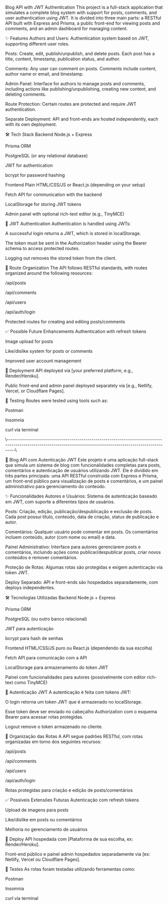 Blog API with JWT Authentication
This project is a full-stack application that simulates a complete blog system with support for posts, comments, and user authentication using JWT. It is divided into three main parts: a RESTful API built with Express and Prisma, a public front-end for viewing posts and comments, and an admin dashboard for managing content.

✨ Features
Authors and Users: Authentication system based on JWT, supporting different user roles.

Posts: Create, edit, publish/unpublish, and delete posts. Each post has a title, content, timestamp, publication status, and author.

Comments: Any user can comment on posts. Comments include content, author name or email, and timestamp.

Admin Panel: Interface for authors to manage posts and comments, including actions like publishing/unpublishing, creating new content, and deleting comments.

Route Protection: Certain routes are protected and require JWT authentication.

Separate Deployment: API and front-ends are hosted independently, each with its own deployment.

🛠️ Tech Stack
Backend
Node.js + Express

Prisma ORM

PostgreSQL (or any relational database)

JWT for authentication

bcrypt for password hashing

Frontend
Plain HTML/CSS/JS or React.js (depending on your setup)

Fetch API for communication with the backend

LocalStorage for storing JWT tokens

Admin panel with optional rich-text editor (e.g., TinyMCE)

🔐 JWT Authentication
Authentication is handled using JWTs:

A successful login returns a JWT, which is stored in localStorage.

The token must be sent in the Authorization header using the Bearer schema to access protected routes.

Logging out removes the stored token from the client.

📂 Route Organization
The API follows RESTful standards, with routes organized around the following resources:

/api/posts

/api/comments

/api/users

/api/auth/login

Protected routes for creating and editing posts/comments

✅ Possible Future Enhancements
Authentication with refresh tokens

Image upload for posts

Like/dislike system for posts or comments

Improved user account management

🚀 Deployment
API deployed via [your preferred platform, e.g., Render/Heroku].

Public front-end and admin panel deployed separately via [e.g., Netlify, Vercel, or Cloudflare Pages].

🧪 Testing
Routes were tested using tools such as:

Postman

Insomnia

curl via terminal




\\----------------------------------------------------------------------------------------------------------------------------------------------------------------\\

📝 Blog API com Autenticação JWT
Este projeto é uma aplicação full-stack que simula um sistema de blog com funcionalidades completas para posts, comentários e autenticação de usuários utilizando JWT. Ele é dividido em três partes principais: uma API RESTful construída com Express e Prisma, um front-end público para visualização de posts e comentários, e um painel administrativo para gerenciamento do conteúdo.

✨ Funcionalidades
Autores e Usuários: Sistema de autenticação baseado em JWT, com suporte a diferentes tipos de usuários.

Posts: Criação, edição, publicação/despublicação e exclusão de posts. Cada post possui título, conteúdo, data de criação, status de publicação e autor.

Comentários: Qualquer usuário pode comentar em posts. Os comentários incluem conteúdo, autor (com nome ou email) e data.

Painel Administrativo: Interface para autores gerenciarem posts e comentários, incluindo ações como publicar/despublicar posts, criar novos conteúdos e remover comentários.

Proteção de Rotas: Algumas rotas são protegidas e exigem autenticação via token JWT.

Deploy Separado: API e front-ends são hospedados separadamente, com deploys independentes.

🛠️ Tecnologias Utilizadas
Backend
Node.js + Express

Prisma ORM

PostgreSQL (ou outro banco relacional)

JWT para autenticação

bcrypt para hash de senhas

Frontend
HTML/CSS/JS puro ou React.js (dependendo da sua escolha)

Fetch API para comunicação com a API

LocalStorage para armazenamento do token JWT

Painel com funcionalidades para autores (possivelmente com editor rich-text como TinyMCE)

🔐 Autenticação JWT
A autenticação é feita com tokens JWT:

O login retorna um token JWT que é armazenado no localStorage.

Esse token deve ser enviado no cabeçalho Authorization com o esquema Bearer para acessar rotas protegidas.

Logout remove o token armazenado no cliente.

📂 Organização das Rotas
A API segue padrões RESTful, com rotas organizadas em torno dos seguintes recursos:

/api/posts

/api/comments

/api/users

/api/auth/login

Rotas protegidas para criação e edição de posts/comentários

✅ Possíveis Extensões Futuras
Autenticação com refresh tokens

Upload de imagens para posts

Like/dislike em posts ou comentários

Melhoria no gerenciamento de usuários

🚀 Deploy
API hospedada com [Plataforma de sua escolha, ex: Render/Heroku].

Front-end público e painel admin hospedados separadamente via [ex: Netlify, Vercel ou Cloudflare Pages].

🧪 Testes
As rotas foram testadas utilizando ferramentas como:

Postman

Insomnia

curl via terminal


